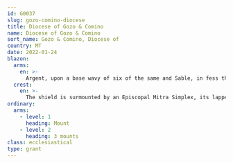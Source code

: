 ```yaml
---
id: G0037
slug: gozo-comino-diocese
title: Diocese of Gozo & Comino
name: Diocese of Gozo & Comino
sort_name: Gozo & Comino, Diocese of
country: MT
date: 2022-01-24
blazon:
  arms:
    en: >-
      Argent, upon a base wavy of six of the same and Sable, in fess three mounts of the Last, the central one enhanced; upon a chief Azure, in fess a crowned lion rampant Or, its hind foot resting on a globe of the Same.
  crest:
    en: >-
      The shield is surmounted by an Episcopal Mitra Simplex, its lappets descending on either side of the shield, and lies on a Latin Episcopal Cross and Crozier in saltire.
ordinary:
  arms:
    - level: 1
      heading: Mount
    - level: 2
      heading: 3 mounts
class: ecclesiastical
type: grant
---
```

